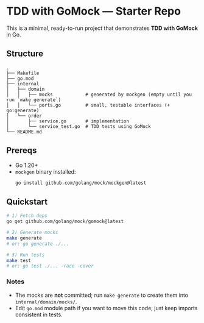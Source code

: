 # TDD with GoMock — Starter Repo

This is a minimal, ready-to-run project that demonstrates **TDD with GoMock** in Go.

## Structure

```
.
├── Makefile
├── go.mod
├── internal
│   ├── domain
│   │   ├── mocks            # generated by mockgen (empty until you run `make generate`)
│   │   └── ports.go         # small, testable interfaces (+ go:generate)
│   └── order
│       ├── service.go       # implementation
│       └── service_test.go  # TDD tests using GoMock
└── README.md
```

## Prereqs

- Go 1.20+
- `mockgen` binary installed:
  ```bash
  go install github.com/golang/mock/mockgen@latest
  ```

## Quickstart

```bash
# 1) Fetch deps
go get github.com/golang/mock/gomock@latest

# 2) Generate mocks
make generate
# or: go generate ./...

# 3) Run tests
make test
# or: go test ./... -race -cover
```

### Notes

- The mocks are **not** committed; run `make generate` to create them into `internal/domain/mocks/`.
- Edit `go.mod` module path if you want to move this code; just keep imports consistent in tests.
